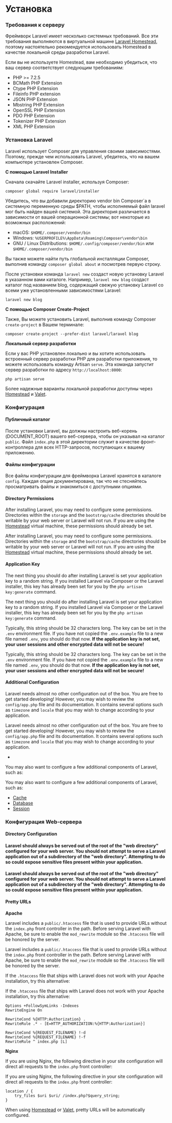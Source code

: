 # Установка

### Требования к серверу

Фреймворк Laravel имеет несколько системных требований. Все эти требования выполняются в виртуальной машине [Laravel Homestead](homestead.md), поэтому настоятельно рекомендуется использовать Homestead в качестве локальной среды разработки Laravel.

Если вы не используете Homestead, вам необходимо убедиться, что ваш сервер соответствует следующим требованиям:

* PHP &gt;= 7.2.5
* BCMath PHP Extension
* Ctype PHP Extension
* Fileinfo PHP extension
* JSON PHP Extension
* Mbstring PHP Extension
* OpenSSL PHP Extension
* PDO PHP Extension
* Tokenizer PHP Extension
* XML PHP Extension

### Установка Laravel

Laravel использует Composer для управления своими зависимостями. Поэтому, прежде чем использовать Laravel, убедитесь, что на вашем компьютере установлен Composer.

**С помощью Laravel Installer**

Сначала скачайте Laravel installer, используя Composer:

```text
composer global require laravel/installer
```

Убедитесь, что вы добавили директорию vendor bin Composer\`a в системную переменную среды $PATH, чтобы исполняемый файл laravel мог быть найден вашей системой. Эта директория различается в зависимости от вашей операционной системы; вот некоторые из возможных расположений:

* macOS: `$HOME/.composer/vendor/bin`
* Windows: `%USERPROFILE%\AppData\Roaming\Composer\vendor\bin`
* GNU / Linux Distributions: `$HOME/.config/composer/vendor/bin` или `$HOME/.composer/vendor/bin`

Вы также можете найти путь глобальной инсталляции Composer, выполнив команду `composer global about` и посмотрев первую строку.

После установки команда `laravel new` создаст новую установку Laravel в указанном вами каталоге. Например, `laravel new blog` создаст каталог под названием blog, содержащий свежую установку Laravel со всеми уже установленными зависимостями Laravel:

```text
laravel new blog
```

**С помощью Composer Create-Project**

Также, Вы можете установить Laravel, выполнив команду Composer `create-project` в Вашем терминале:

```text
composer create-project --prefer-dist laravel/laravel blog
```

**Локальный сервер разработки**

Если у вас PHP установлен локально и вы хотите использовать встроенный сервер разработки PHP для разработки приложения, то можете использовать команду Artisan `serve`. Эта команда запустит сервер разработки по адресу `http://localhost:8000`:

```text
php artisan serve
```

Более надежные варианты локальной разработки доступны через [Homestead](homestead.md) и [Valet](valet.md).

### Конфигурация

#### **Публичный каталог**

После установки Laravel, вы должны настроить веб-корень \(DOCUMENT\_ROOT\) вашего веб-сервера, чтобы он указывал на каталог `public`. Файл `index.php` в этой директории служит в качестве фронт-контроллера для всех HTTP-запросов, поступающих к вашему приложению.

#### Файлы конфигурации

Все файлы конфигурации для фреймворка Laravel хранятся в каталоге `config`. Каждая опция документирована, так что не стесняйтесь просматривать файлы и знакомиться с доступными опциями.

#### **Directory Permissions**

After installing Laravel, you may need to configure some permissions. Directories within the `storage` and the `bootstrap/cache` directories should be writable by your web server or Laravel will not run. If you are using the [Homestead](https://laravel.com/docs/7.x/homestead) virtual machine, these permissions should already be set.

After installing Laravel, you may need to configure some permissions. Directories within the `storage` and the `bootstrap/cache` directories should be writable by your web server or Laravel will not run. If you are using the [Homestead](https://laravel.com/docs/7.x/homestead) virtual machine, these permissions should already be set.

#### **Application Key**

The next thing you should do after installing Laravel is set your application key to a random string. If you installed Laravel via Composer or the Laravel installer, this key has already been set for you by the `php artisan key:generate` command.

The next thing you should do after installing Laravel is set your application key to a random string. If you installed Laravel via Composer or the Laravel installer, this key has already been set for you by the `php artisan key:generate` command.

Typically, this string should be 32 characters long. The key can be set in the `.env` environment file. If you have not copied the `.env.example` file to a new file named `.env`, you should do that now. **If the application key is not set, your user sessions and other encrypted data will not be secure!**

Typically, this string should be 32 characters long. The key can be set in the `.env` environment file. If you have not copied the `.env.example` file to a new file named `.env`, you should do that now. **If the application key is not set, your user sessions and other encrypted data will not be secure!**

#### **Additional Configuration**

Laravel needs almost no other configuration out of the box. You are free to get started developing! However, you may wish to review the `config/app.php` file and its documentation. It contains several options such as `timezone` and `locale` that you may wish to change according to your application.

Laravel needs almost no other configuration out of the box. You are free to get started developing! However, you may wish to review the `config/app.php` file and its documentation. It contains several options such as `timezone` and `locale` that you may wish to change according to your application.

* 
You may also want to configure a few additional components of Laravel, such as:

You may also want to configure a few additional components of Laravel, such as:

* [Cache](https://laravel.com/docs/7.x/cache#configuration)
* [Database](https://laravel.com/docs/7.x/database#configuration)
* [Session](https://laravel.com/docs/7.x/session#configuration)

### Конфигурация Web-сервера

#### Directory Configuration

#### Laravel should always be served out of the root of the "web directory" configured for your web server. You should not attempt to serve a Laravel application out of a subdirectory of the "web directory". Attempting to do so could expose sensitive files present within your application. <a id="pretty-urls"></a>

#### Laravel should always be served out of the root of the "web directory" configured for your web server. You should not attempt to serve a Laravel application out of a subdirectory of the "web directory". Attempting to do so could expose sensitive files present within your application. <a id="pretty-urls"></a>

#### Pretty URLs

**Apache**

Laravel includes a `public/.htaccess` file that is used to provide URLs without the `index.php` front controller in the path. Before serving Laravel with Apache, be sure to enable the `mod_rewrite` module so the `.htaccess` file will be honored by the server.

Laravel includes a `public/.htaccess` file that is used to provide URLs without the `index.php` front controller in the path. Before serving Laravel with Apache, be sure to enable the `mod_rewrite` module so the `.htaccess` file will be honored by the server.

If the `.htaccess` file that ships with Laravel does not work with your Apache installation, try this alternative: 

If the `.htaccess` file that ships with Laravel does not work with your Apache installation, try this alternative:

```text
Options +FollowSymLinks -Indexes
RewriteEngine On

RewriteCond %{HTTP:Authorization} .
RewriteRule .* - [E=HTTP_AUTHORIZATION:%{HTTP:Authorization}]

RewriteCond %{REQUEST_FILENAME} !-d
RewriteCond %{REQUEST_FILENAME} !-f
RewriteRule ^ index.php [L]
```

**Nginx**

If you are using Nginx, the following directive in your site configuration will direct all requests to the `index.php` front controller:

If you are using Nginx, the following directive in your site configuration will direct all requests to the `index.php` front controller:

```text
location / {
    try_files $uri $uri/ /index.php?$query_string;
}
```

When using [Homestead](https://laravel.com/docs/7.x/homestead) or [Valet](https://laravel.com/docs/7.x/valet), pretty URLs will be automatically configured.

